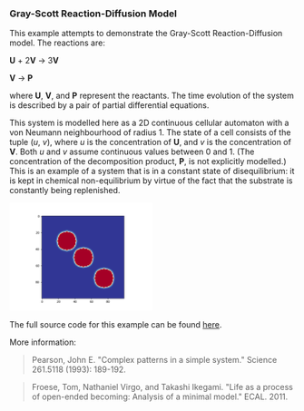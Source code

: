 ### Gray-Scott Reaction-Diffusion Model

This example attempts to demonstrate the Gray-Scott Reaction-Diffusion
model. The reactions are:

**U** + 2**V** -> 3**V**

**V** -> **P**

where **U**, **V**, and **P** represent the reactants. The time
evolution of the system is described by a pair of partial differential
equations.

This system is modelled here as a 2D continuous cellular automaton with a
von Neumann neighbourhood of radius 1. The state of a cell consists of
the tuple (*u*, *v*), where *u* is the concentration of **U**, and *v* is the
concentration of **V**. Both *u* and *v* assume continuous values between 0 and 1.
(The concentration of the decomposition product, **P**, is not explicitly
modelled.) This is an example of a system that is in a constant state
of disequilibrium: it is kept in chemical non-equilibrium by virtue of
the fact that the substrate is constantly being replenished.

<img src="../../resources/gray_scott.gif" width="50%"/>

The full source code for this example can be found [here](reaction_diffusion_demo.py).

More information:

> Pearson, John E. "Complex patterns in a simple system." Science 261.5118 (1993): 189-192.

> Froese, Tom, Nathaniel Virgo, and Takashi Ikegami. "Life as a process of open-ended becoming: Analysis of a minimal model." ECAL. 2011.

